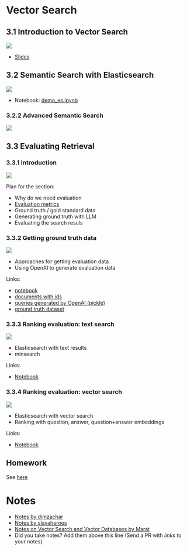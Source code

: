 # Vector Search 

## 3.1 Introduction to Vector Search

<a href="https://www.youtube.com/watch?v=C5AWdL3kg1Q&list=PL3MmuxUbc_hIB4fSqLy_0AfTjVLpgjV3R">
  <img src="https://markdown-videos-api.jorgenkh.no/youtube/C5AWdL3kg1Q">
</a>

* [Slides](https://github.com/dataML007/elastic_search/blob/main/Introduction%20to%20Vector%20DB.pdf)


## 3.2 Semantic Search with Elasticsearch

<a href="https://www.youtube.com/watch?v=ptByfB_YcEg&list=PL3MmuxUbc_hIB4fSqLy_0AfTjVLpgjV3R">
  <img src="https://markdown-videos-api.jorgenkh.no/youtube/ptByfB_YcEg">
</a>

* Notebook: [demo_es.ipynb](demo_es.ipynb)

### 3.2.2 Advanced Semantic Search

<a href="https://www.youtube.com/watch?v=yb3nYGuIL4c&list=PL3MmuxUbc_hIB4fSqLy_0AfTjVLpgjV3R">
  <img src="https://markdown-videos-api.jorgenkh.no/youtube/yb3nYGuIL4c">
</a>


## 3.3 Evaluating Retrieval 

### 3.3.1 Introduction

<a href="https://www.youtube.com/watch?v=APMrUnC_dy0&list=PL3MmuxUbc_hIB4fSqLy_0AfTjVLpgjV3R">
  <img src="https://markdown-videos-api.jorgenkh.no/youtube/APMrUnC_dy0">
</a>

Plan for the section:

* Why do we need evaluation
* [Evaluation metrics](eval/evaluation-metrics.md)
* Ground truth / gold standard data
* Generating ground truth with LLM
* Evaluating the search resuls


### 3.3.2 Getting ground truth data

<a href="https://www.youtube.com/watch?v=bpxi6fKcyLw&list=PL3MmuxUbc_hIB4fSqLy_0AfTjVLpgjV3R">
  <img src="https://markdown-videos-api.jorgenkh.no/youtube/bpxi6fKcyLw">
</a>

* Approaches for getting evaluation data
* Using OpenAI to generate evaluation data

Links:

* [notebook](eval/ground-truth-data.ipynb)
* [documents with ids](eval/documents-with-ids.json)
* [queries generated by OpenAI (pickle)](eval/results.bin)
* [ground truth dataset](eval/ground-truth-data.csv)


### 3.3.3 Ranking evaluation: text search

<a href="https://www.youtube.com/watch?v=fdIV4xCsp0c&list=PL3MmuxUbc_hIB4fSqLy_0AfTjVLpgjV3R">
  <img src="https://markdown-videos-api.jorgenkh.no/youtube/fdIV4xCsp0c">
</a>

* Elasticsearch with text results
* minsearch

Links:

* [Notebook](eval/evaluate-text.ipynb)

### 3.3.4 Ranking evaluation: vector search

<a href="https://www.youtube.com/watch?v=VRprIm9-VV8&list=PL3MmuxUbc_hIB4fSqLy_0AfTjVLpgjV3R">
  <img src="https://markdown-videos-api.jorgenkh.no/youtube/VRprIm9-VV8">
</a>

* Elasticsearch with vector search
* Ranking with question, answer, question+answer embeddings

Links:

* [Notebook](eval/evaluate-vector.ipynb)

## Homework

See [here](../cohorts/2024/03-vector-search/homework.md)


# Notes

* [Notes by dimzachar](https://github.com/dimzachar/llm_zoomcamp/blob/master/notes/03-vector-search/README.md)
* [Notes by slavaheroes](https://github.com/slavaheroes/llm-zoomcamp/blob/homeworks/03-vector-search/notes.md)
* [Notes on Vector Search and Vector Databases by Marat](https://machine-mind-ml.medium.com/enhancing-llm-performance-with-vector-search-and-vector-databases-1f20eb1cc650)
* Did you take notes? Add them above this line (Send a PR with *links* to your notes)
